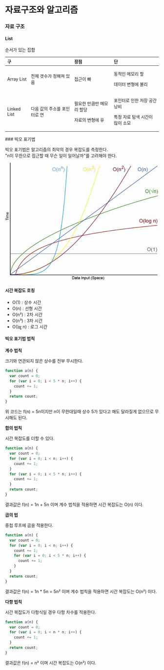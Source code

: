 # 자료구조와 알고리즘

### 자료 구조

#### List

순서가 있는 집합

<table>
  <thead>
    <tr>
      <th style="text-align:left">&#xAD6C;</th>
      <th style="text-align:left"></th>
      <th style="text-align:left">&#xC7A5;&#xC810;</th>
      <th style="text-align:left">&#xB2E8;</th>
    </tr>
  </thead>
  <tbody>
    <tr>
      <td style="text-align:left">Array List</td>
      <td style="text-align:left">&#xC804;&#xCCB4; &#xAC2F;&#xC218;&#xAC00; &#xC815;&#xD574;&#xC838; &#xC788;&#xC74C;</td>
      <td
      style="text-align:left">&#xC811;&#xADFC;&#xC774; &#xBE60;</td>
        <td style="text-align:left">
          <p>&#xB3D9;&#xC801;&#xC778; &#xBA54;&#xBAA8;&#xB9AC; &#xD560;</p>
          <p>&#xB370;&#xC774;&#xD130; &#xBCC0;&#xD615;&#xC5D0; &#xBD88;&#xB9AC;</p>
        </td>
    </tr>
    <tr>
      <td style="text-align:left">Linked List</td>
      <td style="text-align:left">&#xB2E4;&#xC74C; &#xAC12;&#xC758; &#xC8FC;&#xC18C;&#xB97C; &#xD3EC;&#xC778;&#xD130;&#xB85C;
        &#xC5F0;</td>
      <td style="text-align:left">
        <p>&#xD544;&#xC694;&#xD55C; &#xB9CC;&#xD07C;&#xB9CC; &#xBA54;&#xBAA8;&#xB9AC;
          &#xD560;&#xB2F9;</p>
        <p>&#xC790;&#xB8CC;&#xC758; &#xBCC0;&#xD615;&#xC5D0; &#xC720;</p>
      </td>
      <td style="text-align:left">
        <p>&#xD3EC;&#xC778;&#xD130;&#xB85C; &#xC778;&#xD55C; &#xC800;&#xC7A5; &#xACF5;&#xAC04;
          &#xB0AD;&#xBE44;</p>
        <p>&#xD2B9;&#xC815; &#xC790;&#xB8CC; &#xD0D0;&#xC0C9; &#xC2DC;&#xAC04;&#xC774;
          &#xB9CE;&#xC774; &#xC18C;&#xBAA8;</p>
      </td>
    </tr>
  </tbody>
</table>### 빅오 표기법

빅오 표기법은 알고리즘의 최악의 경우 복잡도를 측정한다.  
"n이 무한으로 접근할 때 무슨 일이 일어날까"를 고려해야 한다.

![](../.gitbook/assets/68747470733a2f2f6170656c6261756d2e66696c65732e776f726470726573732e636f6d2f323031312f31302f796161636f.jpg)

#### 시간 복잡도 호칭

* O\(1\) : 상수 시간
* O\(n\) : 선형 시간
* O\(n²\) : 2차 시간
* O\(n³\) : 3차 시간
* O\(㏒ n\) : 로그 시간

#### 빅오 표기법 법칙

**계수 법칙**

크기와 연관되지 않은 상수를 전부 무시한다.

```javascript
function a(n) {
  var count = 0;
  for (var i = 0; i < 5 * n; i++) {
    count += 1;
  }
  return count;
}
```

위 코드는 f\(n\) = 5n이지만 n이 무한대일때 상수 5가 있다고 해도 달라질게 없으므로 무시해도 된다.

**합의 법칙**

시간 복잡도를 더할 수 있다.

```javascript
function a(n) {
  var count = 0;
  for (var i = 0; i < n; i++) {
    count += 1;
  }
  for (var i = 0; i < 5 * n; i++) {
    count += 1;
  }
  return count;
}
```

결과값은 f\(n\) = 1n + 5n 이며 계수 법칙을 적용하면 시간 복잡도는 O\(n\) 이다.

**곱의 법**

중첩 루프에 곱을 적용한다.

```javascript
function a(n) {
  var count = 0;
  for (var i = 0; i < n; i++) {
    count += 1;
    for (var i = 0; i < 5 * n; i++) {
      count += 1;
    }
  }
  return count;
}
```

결과값은 f\(n\) = 1n \* 5n = 5n² 이며 계수 법칙을 적용하면 시간 복잡도는 O\(n²\) 이다.

**다항 법칙**

시간 복잡도가 다항식일 경우 다항 차수를 적용한다.

```javascript
function a(n) {
  var count = 0;
  for (var i = 0; i < n * n; i++) {
    count += 1;
  }
  return count;
}
```

결과값은 f\(n\) = n² 이며 시간 복잡도는 O\(n²\) 이다.

